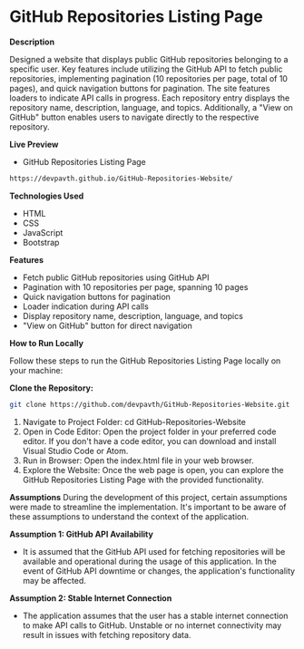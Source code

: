 # GitHub Repositories Listing Page
**Description**

Designed a website that displays public GitHub repositories belonging to a specific user. Key features include utilizing the GitHub API to fetch public repositories, implementing pagination (10 repositories per page, total of 10 pages), and quick navigation buttons for pagination. The site features loaders to indicate API calls in progress. Each repository entry displays the repository name, description, language, and topics. Additionally, a "View on GitHub" button enables users to navigate directly to the respective repository.

**Live Preview**

- GitHub Repositories Listing Page 
```bash
https://devpavth.github.io/GitHub-Repositories-Website/
```


****Technologies Used****

- HTML
- CSS
- JavaScript
- Bootstrap

**Features**

- Fetch public GitHub repositories using GitHub API
- Pagination with 10 repositories per page, spanning 10 pages
- Quick navigation buttons for pagination
- Loader indication during API calls
- Display repository name, description, language, and topics
- "View on GitHub" button for direct navigation

**How to Run Locally**

Follow these steps to run the GitHub Repositories Listing Page locally on your machine:

**Clone the Repository:**
```bash
git clone https://github.com/devpavth/GitHub-Repositories-Website.git
```

1. Navigate to Project Folder: cd GitHub-Repositories-Website
2. Open in Code Editor: Open the project folder in your preferred code editor. If you don't have a code editor, you can download and install Visual Studio Code or Atom.
3. Run in Browser: Open the index.html file in your web browser.
4. Explore the Website: Once the web page is open, you can explore the GitHub Repositories Listing Page with the provided functionality.


**Assumptions**
  During the development of this project, certain assumptions were made to streamline the implementation. It's important to be aware of these assumptions to understand the context of the application.
  
**Assumption 1: GitHub API Availability**
- It is assumed that the GitHub API used for fetching repositories will be available and operational during the usage of this application. In the event of GitHub API downtime or changes, the application's functionality may be affected.

**Assumption 2: Stable Internet Connection**
- The application assumes that the user has a stable internet connection to make API calls to GitHub. Unstable or no internet connectivity may result in issues with fetching repository data.
